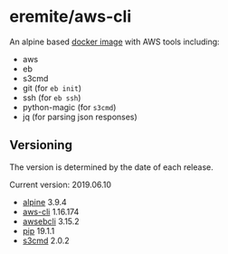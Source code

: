 # eremite/aws-cli

An alpine based [docker image](https://hub.docker.com/r/eremite/aws-cli/) with AWS tools including:

* aws
* eb
* s3cmd
* git (for `eb init`)
* ssh (for `eb ssh`)
* python-magic (for `s3cmd`)
* jq (for parsing json responses)

## Versioning

The version is determined by the date of each release.

Current version: 2019.06.10

* [alpine](https://hub.docker.com/r/library/alpine/tags/) 3.9.4
* [aws-cli](https://github.com/aws/aws-cli/releases) 1.16.174
* [awsebcli](https://pypi.python.org/pypi/awsebcli/#history) 3.15.2
* [pip](https://pip.pypa.io/en/stable/news/) 19.1.1
* [s3cmd](https://github.com/s3tools/s3cmd/releases) 2.0.2
